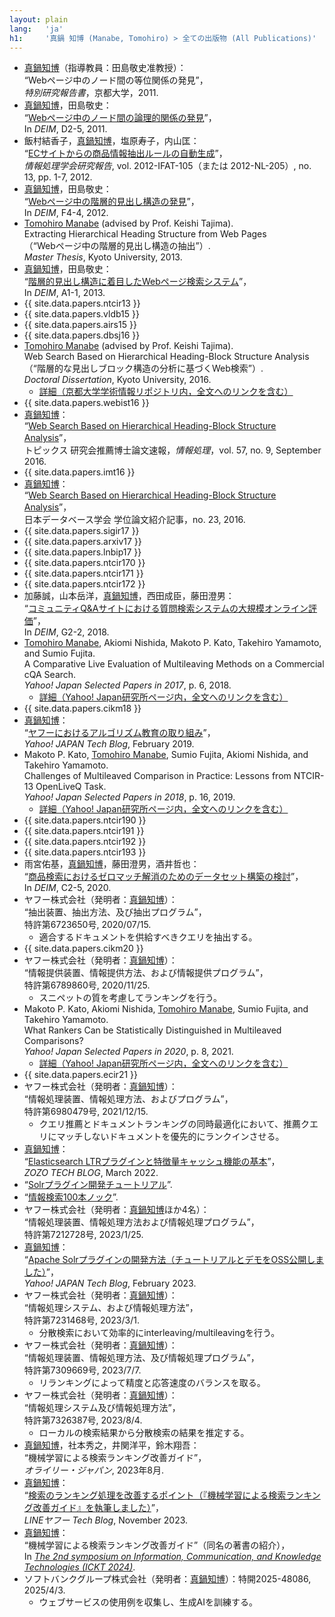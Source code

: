 ```yaml
---
layout: plain
lang:   'ja'
h1:     '真鍋 知博 (Manabe, Tomohiro) > 全ての出版物 (All Publications)'
---
```


*   <u>真鍋知博</u>（指導教員：田島敬史准教授）：<br />“Webページ中のノード間の等位関係の発見”，<br />_特別研究報告書_，京都大学，2011.
*   <u>真鍋知博</u>，田島敬史：<br />“[Webページ中のノード間の論理的関係の発見](http://db-event.jpn.org/deim2011/proceedings/pdf/d2-5.pdf)”，<br />In _DEIM_, D2-5, 2011.
*   飯村結香子，<u>真鍋知博</u>，塩原寿子，内山匡：<br />“[ECサイトからの商品情報抽出ルールの自動生成](https://ipsj.ixsq.nii.ac.jp/ej/?action=repository_uri&item_id=80111&file_id=1&file_no=1)”，<br />_情報処理学会研究報告_, vol. 2012-IFAT-105（または 2012-NL-205）, no. 13, pp. 1-7, 2012.
*   <u>真鍋知博</u>，田島敬史：<br />“[Webページ中の階層的見出し構造の発見](http://db-event.jpn.org/deim2012/proceedings/final-pdf/f4-4.pdf)”，<br />In _DEIM_, F4-4, 2012.
*   <u>Tomohiro Manabe</u> (advised by Prof. Keishi Tajima).<br />Extracting Hierarchical Heading Structure from Web Pages<br />（“Webページ中の階層的見出し構造の抽出”）.<br />_Master Thesis_, Kyoto University, 2013.
*   <u>真鍋知博</u>，田島敬史：<br />“[階層的見出し構造に着目したWebページ検索システム](http://db-event.jpn.org/deim2013/proceedings/pdf/a1-1.pdf)”，<br />In _DEIM_, A1-1, 2013.
*   {{ site.data.papers.ntcir13 }}
*   {{ site.data.papers.vldb15 }}
*   {{ site.data.papers.airs15 }}
*   {{ site.data.papers.dbsj16 }}
*   <u>Tomohiro Manabe</u> (advised by Prof. Keishi Tajima).<br />Web Search Based on Hierarchical Heading-Block Structure Analysis<br />（“階層的な見出しブロック構造の分析に基づくWeb検索”）.<br />_Doctoral Dissertation_, Kyoto University, 2016.
    * [詳細（京都大学学術情報リポジトリ内，全文へのリンクを含む）](http://repository.kulib.kyoto-u.ac.jp/dspace/handle/2433/215681?locale=ja)
*    {{ site.data.papers.webist16 }}
*   <u>真鍋知博</u>：<br />“[Web Search Based on Hierarchical Heading-Block Structure Analysis](http://www.ipsj.or.jp/magazine/hakase/2015/DBS04.html)”，<br />トピックス 研究会推薦博士論文速報，_情報処理_，vol. 57, no. 9, September 2016.
*    {{ site.data.papers.imt16 }}
*   <u>真鍋知博</u>：<br />“[Web Search Based on Hierarchical Heading-Block Structure Analysis](http://dbsj.org/dissertation/2016/5665/)”，<br />日本データベース学会 学位論文紹介記事，no. 23, 2016.
*    {{ site.data.papers.sigir17 }}
*    {{ site.data.papers.arxiv17 }}
*    {{ site.data.papers.lnbip17 }}
*    {{ site.data.papers.ntcir170 }}
*    {{ site.data.papers.ntcir171 }}
*    {{ site.data.papers.ntcir172 }}
*   加藤誠，山本岳洋，<u>真鍋知博</u>，西田成臣，藤田澄男：<br />“[コミュニティQ&Aサイトにおける質問検索システムの大規模オンライン評価](http://db-event.jpn.org/deim2018/data/papers/384.pdf)”，<br />In _DEIM_, G2-2, 2018.
*   <u>Tomohiro Manabe</u>, Akiomi Nishida, Makoto P. Kato, Takehiro Yamamoto, and Sumio Fujita.<br />A Comparative Live Evaluation of Multileaving Methods on a Commercial cQA Search.<br />_Yahoo! Japan Selected Papers in 2017_, p. 6, 2018.
    *   [詳細（Yahoo! Japan研究所ページ内，全文へのリンクを含む）](https://research-lab.yahoo.co.jp/topics/20180401_yjselectedpapers2017.html)
*    {{ site.data.papers.cikm18 }}
*   <u>真鍋知博</u>：<br />“[ヤフーにおけるアルゴリズム教育の取り組み](https://techblog.yahoo.co.jp/programming/lectures-on-algorithms-at-yahoo-japan/)”，<br />_Yahoo! JAPAN Tech Blog_, February 2019.
*   Makoto P. Kato, <u>Tomohiro Manabe</u>, Sumio Fujita, Akiomi Nishida, and Takehiro Yamamoto.<br />
    Challenges of Multileaved Comparison in Practice: Lessons from NTCIR-13 OpenLiveQ Task.<br />_Yahoo! Japan Selected Papers in 2018_, p. 16, 2019.
    *   [詳細（Yahoo! Japan研究所ページ内，全文へのリンクを含む）](https://research-lab.yahoo.co.jp/topics/20190301_yjselectedpapers2018.html)
*    {{ site.data.papers.ntcir190 }}
*    {{ site.data.papers.ntcir191 }}
*    {{ site.data.papers.ntcir192 }}
*    {{ site.data.papers.ntcir193 }}
*   雨宮佑基，<u>真鍋知博</u>，藤田澄男，酒井哲也：<br />“[商品検索におけるゼロマッチ解消のためのデータセット構築の検討](https://proceedings-of-deim.github.io/DEIM2020/papers/C2-5.pdf)”，<br />In _DEIM_, C2-5, 2020.
*   ヤフー株式会社（発明者：<u>真鍋知博</u>）：<br />“抽出装置、抽出方法、及び抽出プログラム”，<br />特許第6723650号, 2020/07/15.
    * 適合するドキュメントを供給すべきクエリを抽出する。
*    {{ site.data.papers.cikm20 }}
*   ヤフー株式会社（発明者：<u>真鍋知博</u>）：<br />“情報提供装置、情報提供方法、および情報提供プログラム”，<br />特許第6789860号, 2020/11/25.
    * スニペットの質を考慮してランキングを行う。
*   Makoto P. Kato, Akiomi Nishida, <u>Tomohiro Manabe</u>, Sumio Fujita, and Takehiro Yamamoto.<br />What Rankers Can be Statistically Distinguished in Multileaved Comparisons?<br />_Yahoo! Japan Selected Papers in 2020_, p. 8, 2021.
    *   [詳細（Yahoo! Japan研究所ページ内，全文へのリンクを含む）](https://randd.yahoo.co.jp/jp/topics/72)
*    {{ site.data.papers.ecir21 }}
*   ヤフー株式会社（発明者：<u>真鍋知博</u>）：<br />“情報処理装置、情報処理方法、およびプログラム”，<br />特許第6980479号, 2021/12/15.
    * クエリ推薦とドキュメントランキングの同時最適化において、推薦クエリにマッチしないドキュメントを優先的にランクインさせる。
*   <u>真鍋知博</u>：<br />“[Elasticsearch LTRプラグインと特徴量キャッシュ機能の基本](https://techblog.zozo.com/entry/basics-of-elasticsearch-ltr-plugin-and-feature-score-cache)”，<br />_ZOZO TECH BLOG_, March 2022.
*   “[Solrプラグイン開発チュートリアル](https://github.com/yahoojapan/solr-plugin-samples/blob/main/docs/index.md)”.
*   “[情報検索100本ノック](https://github.com/ir100/ir100/blob/main/README.md)”.
*   ヤフー株式会社（発明者：<u>真鍋知博</u>ほか4名）：<br />“情報処理装置、情報処理方法および情報処理プログラム”，<br />特許第7212728号, 2023/1/25.
*   <u>真鍋知博</u>：<br />“[Apache Solrプラグインの開発方法（チュートリアルとデモをOSS公開しました）](https://techblog.yahoo.co.jp/entry/2023021330413288/)”，<br />_Yahoo! JAPAN Tech Blog_, February 2023.
*   ヤフー株式会社（発明者：<u>真鍋知博</u>）：<br />“情報処理システム、および情報処理方法”，<br />特許第7231468号, 2023/3/1.
    * 分散検索において効率的にinterleaving/multileavingを行う。
*   ヤフー株式会社（発明者：<u>真鍋知博</u>）：<br />“情報処理装置、情報処理方法、及び情報処理プログラム”，<br />特許第7309669号, 2023/7/7.
    * リランキングによって精度と応答速度のバランスを取る。
*   ヤフー株式会社（発明者：<u>真鍋知博</u>）：<br />“情報処理システム及び情報処理方法”，<br />特許第7326387号, 2023/8/4.
    * ローカルの検索結果から分散検索の結果を推定する。
*   <u>真鍋知博</u>，社本秀之，井関洋平，鈴木翔吾：<br />“機械学習による検索ランキング改善ガイド”，<br />_オライリー・ジャパン_, 2023年8月.
*   <u>真鍋知博</u>：<br />“[検索のランキング処理を改善するポイント（『機械学習による検索ランキング改善ガイド』を執筆しました）](https://techblog.lycorp.co.jp/ja/20231113a)”，<br />_LINEヤフー Tech Blog_, November 2023.
*   <u>真鍋知博</u>：<br />“機械学習による検索ランキング改善ガイド”（同名の著書の紹介），<br />In _[The 2nd symposium on Information, Communication, and Knowledge Technologies (ICKT 2024)](https://ickt2024.github.io/)_.
*   ソフトバンクグループ株式会社（発明者：<u>真鍋知博</u>）：特開2025-48086, 2025/4/3.
    * ウェブサービスの使用例を収集し、生成AIを訓練する。
